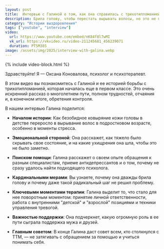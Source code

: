 ```yaml
---
layout: post
title:  Интервью с Галиной о том, как она справилась с трихотилломанией
description: Брила голову, чтобы перестать вырывать волосы, но это не помогло. Узнайте реальную историю борьбы с трихотилломанией и о том, что действительно работает.
category: "Истории выздоровления"
tags: ["youtube", "interview"]
video:
  url: https://www.youtube.com/embed/nK84f8l7wMI
  vk_url: https://vkvideo.ru/video-211245681_456239071
  duration: PT5M38S
image: /assets/img/2025/interview-with-galina.webp
---
```


{% include video-block.html %}

Здравствуйте! Я — Оксана Коновалова, психолог и психотерапевт.

В этом видео вы познакомитесь с Галиной и ее историей борьбы с трихотилломанией, которая началась еще в первом классе. Это очень искренний рассказ о многолетнем пути, полном трудностей, отчаяния и, в конечном итоге, обретения контроля.

В нашем интервью Галина поделится:

- **Началом истории**: Как безобидное ковыряние кожи головы в детстве переросло в вырывание волос в подростковом возрасте, особенно в моменты стресса.

- **Эмоциональной стороной**: Она расскажет, как тяжело было скрывать свое состояние, и на какие ухищрения она шла, чтобы это не было заметно.

- **Поиском помощи**: Галина расскажет о своем опыте обращения к разным специалистам, приеме антидепрессантов и о том, почему не сразу удалось найти подходящего психолога.

- **Кардинальными мерами**: Вы узнаете, почему она дважды брила голову и почему даже такой радикальный шаг не решил проблему. 

- **Ключевыми моментами терапии**: Галина выделит то, что стало для нее поворотным моментом: принятие личной ответственности, работа с внутренними "детской" и "взрослой" позициями и техники управления тревогой. 

- **Важностью поддержки**: Она подчеркнет, какую огромную роль в ее пути сыграла поддержка мужа и друзей. 

- **Главным советом**: В конце Галина даст совет всем, кто столкнулся с ТТМ, — не затягивать с обращением за помощью и учиться понимать себя. 